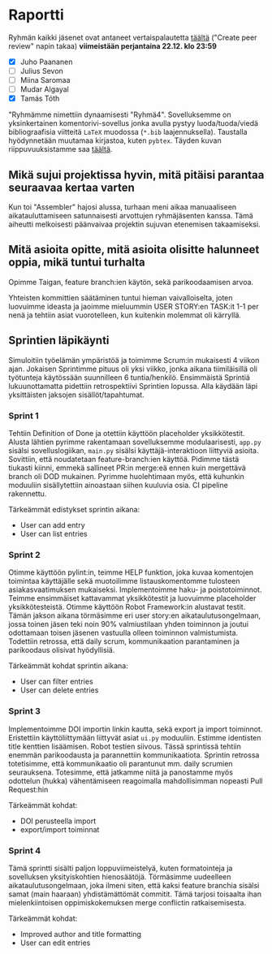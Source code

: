 # Raportti

Ryhmän kaikki jäsenet ovat antaneet vertaispalautetta [täältä](https://study.cs.helsinki.fi/stats/courses/ohtu2023/miniproject) ("Create peer review" napin takaa) **viimeistään perjantaina 22.12. klo 23:59**
- [X] Juho Paananen
- [ ] Julius Sevon
- [ ] Miina Saromaa
- [ ] Mudar Algayal
- [X] Tamás Tóth

"Ryhmämme nimettiin dynaamisesti "Ryhmä4". Sovelluksemme on yksinkertainen komentorivi-sovellus jonka avulla pystyy luoda/tuoda/viedä bibliograafisia viitteitä `LaTeX` muodossa (`*.bib` laajennuksella). Taustalla hyödynnetään muutamaa kirjastoa, kuten `pybtex`. Täyden kuvan riippuvuuksistamme saa [täältä](./pyproject.toml).

## Mikä sujui projektissa hyvin, mitä pitäisi parantaa seuraavaa kertaa varten

Kun toi "Assembler" hajosi alussa, turhaan meni aikaa manuaaliseen aikatauluttamiseen satunnaisesti arvottujen ryhmäjäsenten kanssa. Tämä aiheutti melkoisesti päänvaivaa projektin sujuvan etenemisen takaamiseksi.

## Mitä asioita opitte, mitä asioita olisitte halunneet oppia, mikä tuntui turhalta

Opimme Taigan, feature branch:ien käytön, sekä parikoodaamisen arvoa.

Yhteisten kommittien säätäminen tuntui hieman vaivalloiselta, joten luovuimme ideasta ja jaoimme mieluummin USER STORY:en TASK:it 1-1 per nenä ja tehtiin asiat vuorotelleen, kun kuitenkin molemmat oli kärryllä. 

## Sprintien läpikäynti

<!--
    Kerrataan jokaisen sprintin aikana kohdatut ongelmat (prosessiin-, projektityöskentelyyn- ja teknisiin asioihin liittyvät)
-->

Simuloitiin työelämän ympäristöä ja toimimme Scrum:in mukaisesti 4 viikon ajan. Jokaisen Sprintimme pituus oli yksi viikko, jonka aikana tiimiläisillä oli työtunteja käytössään suunnilleen 6 tuntia/henkilö. Ensimmäistä Sprintiä lukuunottamatta pidettiin retrospektiivi Sprintien lopussa. Alla käydään läpi yksittäisten jaksojen sisällöt/tapahtumat.

### Sprint 1

Tehtiin Definition of Done ja otettiin käyttöön placeholder yksikkötestit. Alusta lähtien pyrimme rakentamaan sovelluksemme modulaarisesti, `app.py` sisälsi sovelluslogiikan, `main.py` sisälsi käyttäjä-interaktioon liittyviä asioita. Sovittiin, että noudatetaan feature-branch:ien käyttöä. Pidimme tästä tiukasti kiinni, emmekä sallineet PR:in merge:eä ennen kuin mergettävä branch oli DOD mukainen. Pyrimme huolehtimaan myös, että kuhunkin moduuliin sisällytettiin ainoastaan siihen kuuluvia osia. CI pipeline rakennettu.

Tärkeämmät edistykset sprintin aikana:
- User can add entry
- User can list entries

### Sprint 2

Otimme käyttöön pylint:in, teimme HELP funktion, joka kuvaa komentojen toimintaa käyttäjälle sekä muotoilimme listauskomentomme tulosteen asiakasvaatimuksen mukaiseksi. Implementoimme haku- ja poistotoiminnot. Teimme ensimmäiset kattavammat yksikkötestit ja luovuimme placeholder yksikkötesteistä. Otimme käyttöön Robot Framework:in alustavat testit.
Tämän jakson aikana törmäsimme eri user story:en aikataulutusongelmaan, jossa toinen jäsen teki noin 90% valmiustilaan yhden toiminnon ja joutui odottamaan toisen jäsenen vastuulla olleen toiminnon valmistumista. Todettiin retrossa, että daily scrum, kommunikaation parantaminen ja parikoodaus olisivat hyödyllisiä.

Tärkeämmät kohdat sprintin aikana:
- User can filter entries
- User can delete entries

### Sprint 3

Implementoimme DOI importin linkin kautta, sekä export ja import toiminnot. Eristettiin käyttöliittymään liittyvät asiat `ui.py` moduuliin. Estimme identisten title kenttien lisäämisen. Robot testien siivous.
Tässä sprintissä tehtiin enemmän parikoodausta ja parannettiin kommunikaatiota. Sprintin retrossa totetisimme, että kommunikaatio oli parantunut mm. daily scrumien seurauksena. Totesimme, että jatkamme niitä ja panostamme myös odottelun (hukka) vähentämiseen reagoimalla mahdollisimman nopeasti Pull Request:hin

<!--oliko RETRO:ssa mitää merkittävää sanottu?-->

Tärkeämmät kohdat:
- DOI perusteella import
- export/import toiminnat

### Sprint 4

Tämä sprintti sisälti paljon loppuviimeistelyä, kuten formatointeja ja sovelluksen yksityiskohtien hienosäätöjä. Törmäsimme uudeelleen aikataulutusongelmaan, joka ilmeni siten, että kaksi feature branchia sisälsi samat (main haaraan) yhdistämättömät commitit. Tämä tarjosi toisaalta ihan mielenkiintoisen oppimiskokemuksen merge conflictin ratkaisemisesta.

<!-- täydennetään jälkikäteen, vaikka perjantai illalla -->

Tärkeämmät kohdat:
- Improved author and title formatting
- User can edit entries

